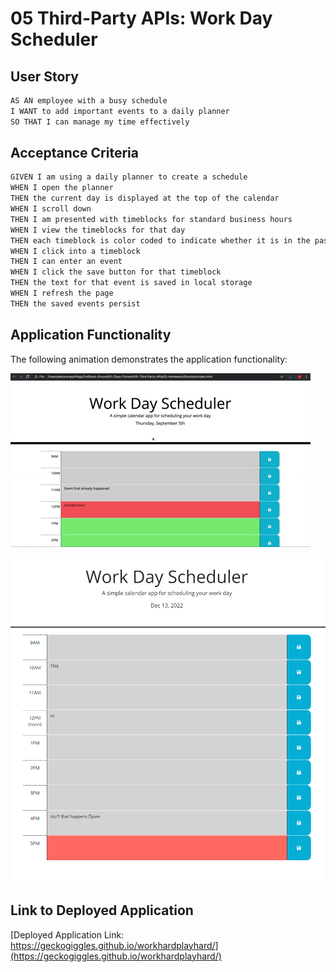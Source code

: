 # 05 Third-Party APIs: Work Day Scheduler

## User Story

```md
AS AN employee with a busy schedule
I WANT to add important events to a daily planner
SO THAT I can manage my time effectively
```

## Acceptance Criteria

```md
GIVEN I am using a daily planner to create a schedule
WHEN I open the planner
THEN the current day is displayed at the top of the calendar
WHEN I scroll down
THEN I am presented with timeblocks for standard business hours
WHEN I view the timeblocks for that day
THEN each timeblock is color coded to indicate whether it is in the past, present, or future
WHEN I click into a timeblock
THEN I can enter an event
WHEN I click the save button for that timeblock
THEN the text for that event is saved in local storage
WHEN I refresh the page
THEN the saved events persist
```
## Application Functionality
The following animation demonstrates the application functionality:

![A user clicks on slots on the color-coded calendar and edits the events.](./Assets/05-third-party-apis-homework-demo.gif)

![A user can save their work day into the text area and refresh without losing their data.](./Assets/screenshot1.png)

## Link to Deployed Application
[Deployed Application Link: https://geckogiggles.github.io/workhardplayhard/](https://geckogiggles.github.io/workhardplayhard/)

